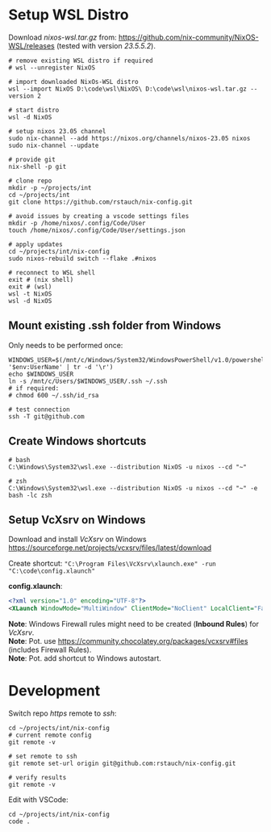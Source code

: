 # Setup WSL Distro

Download _nixos-wsl.tar.gz_ from: https://github.com/nix-community/NixOS-WSL/releases (tested with version _23.5.5.2_).

```
# remove existing WSL distro if required
# wsl --unregister NixOS

# import downloaded NixOs-WSL distro
wsl --import NixOS D:\code\wsl\NixOS\ D:\code\wsl\nixos-wsl.tar.gz --version 2

# start distro
wsl -d NixOS

# setup nixos 23.05 channel
sudo nix-channel --add https://nixos.org/channels/nixos-23.05 nixos
sudo nix-channel --update

# provide git
nix-shell -p git

# clone repo
mkdir -p ~/projects/int
cd ~/projects/int
git clone https://github.com/rstauch/nix-config.git

# avoid issues by creating a vscode settings files
mkdir -p /home/nixos/.config/Code/User
touch /home/nixos/.config/Code/User/settings.json

# apply updates
cd ~/projects/int/nix-config
sudo nixos-rebuild switch --flake .#nixos

# reconnect to WSL shell
exit # (nix shell)
exit # (wsl)
wsl -t NixOS
wsl -d NixOS
```

## Mount existing .ssh folder from Windows

Only needs to be performed once:

```
WINDOWS_USER=$(/mnt/c/Windows/System32/WindowsPowerShell/v1.0/powershell.exe '$env:UserName' | tr -d '\r')
echo $WINDOWS_USER
ln -s /mnt/c/Users/$WINDOWS_USER/.ssh ~/.ssh
# if required:
# chmod 600 ~/.ssh/id_rsa

# test connection
ssh -T git@github.com
```

## Create Windows shortcuts

```
# bash
C:\Windows\System32\wsl.exe --distribution NixOS -u nixos --cd "~"

# zsh
C:\Windows\System32\wsl.exe --distribution NixOS -u nixos --cd "~" -e bash -lc zsh
```

## Setup VcXsrv on Windows

Download and install _VcXsrv_ on Windows https://sourceforge.net/projects/vcxsrv/files/latest/download

Create shortcut: `"C:\Program Files\VcXsrv\xlaunch.exe" -run "C:\code\config.xlaunch"`

**config.xlaunch**:

```xml
<?xml version="1.0" encoding="UTF-8"?>
<XLaunch WindowMode="MultiWindow" ClientMode="NoClient" LocalClient="False" Display="-1" LocalProgram="xcalc" RemoteProgram="xterm" RemotePassword="" PrivateKey="" RemoteHost="" RemoteUser="" XDMCPHost="" XDMCPBroadcast="False" XDMCPIndirect="False" Clipboard="True" ClipboardPrimary="False" ExtraParams="" Wgl="False" DisableAC="True" XDMCPTerminate="False"/>
```

**Note**: Windows Firewall rules might need to be created (**Inbound Rules**) for _VcXsrv_.<BR/>
**Note**: Pot. use https://community.chocolatey.org/packages/vcxsrv#files (includes Firewall Rules).<BR/>
**Note**: Pot. add shortcut to Windows autostart.

# Development

Switch repo _https_ remote to _ssh_:

```
cd ~/projects/int/nix-config
# current remote config
git remote -v

# set remote to ssh
git remote set-url origin git@github.com:rstauch/nix-config.git

# verify results
git remote -v
```

Edit with VSCode:

```
cd ~/projects/int/nix-config
code .
```
